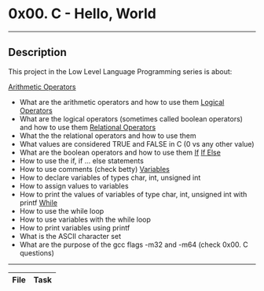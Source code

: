 # 0x00. C - Hello, World
---
## Description

This project in the Low Level Language Programming series is about:

[Arithmetic Operators](https://www.tutorialspoint.com/cprogramming/c_arithmetic_operators.htm)
* What are the arithmetic operators and how to use them
[Logical Operators](https://fresh2refresh.com/c-programming/c-operators-expressions/c-logical-operators/)
* What are the logical operators (sometimes called boolean operators) and how to use them
[Relational Operators](https://www.tutorialspoint.com/cprogramming/c_relational_operators.htm)
* What the the relational operators and how to use them
* What values are considered TRUE and FALSE in C (0 vs any other value)
* What are the boolean operators and how to use them
[If](https://www.cprogramming.com/tutorial/c/lesson2.html) [If Else](https://www.tutorialspoint.com/cprogramming/if_else_statement_in_c.htm)
* How to use the if, if ... else statements
* How to use comments (check betty)
[Variables](http://publications.gbdirect.co.uk/c_book/chapter2/keywords_and_identifiers.html)
* How to declare variables of types char, int, unsigned int
* How to assign values to variables
* How to print the values of variables of type char, int, unsigned int with printf
[While](https://www.youtube.com/watch?v=Ju1LYO9pkaI)
* How to use the while loop
* How to use variables with the while loop
* How to print variables using printf
* What is the ASCII character set
* What are the purpose of the gcc flags -m32 and -m64 (check 0x00. C questions)

---
File | Task
---|---

